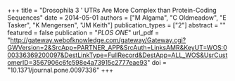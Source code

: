 +++
title = "Drosophila 3 ' UTRs Are More Complex than Protein-Coding Sequences"
date = 2014-05-01
authors = ["M Algama", "C Oldmeadow", "E Tasker", "K Mengersen", "JM Keith"]
publication_types = ["2"]
abstract = ""
featured = false
publication = "*PLOS ONE*"
url_pdf = "http://gateway.webofknowledge.com/gateway/Gateway.cgi?GWVersion=2&SrcApp=PARTNER_APP&SrcAuth=LinksAMR&KeyUT=WOS:000336369200097&DestLinkType=FullRecord&DestApp=ALL_WOS&UsrCustomerID=3567906c6fc598e4a73915c2777eae93"
doi = "10.1371/journal.pone.0097336"
+++

